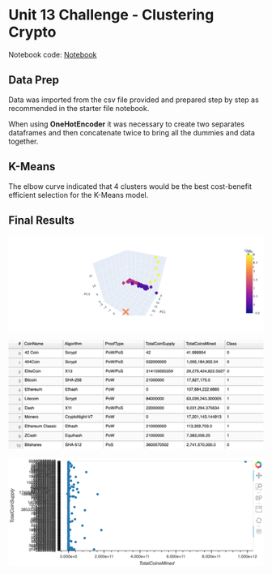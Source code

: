# Unit 13 Challenge - Clustering Crypto 

Notebook code: [Notebook](https://github.com/jcurvone/unit13-challenge/blob/master/ClusteringCrypto/crypto_classification.ipynb)

## Data Prep

Data was imported from the csv file provided and prepared step by step as recommended in the starter file notebook. 

When using **OneHotEncoder** it was necessary to create two separates dataframes and then concatenate twice to bring all the dummies and data together. 

## K-Means 

The elbow curve indicated that 4 clusters would be the best cost-benefit efficient selection for the K-Means model. 

## Final Results 

![3d](3d.png)

![table](table.png)

![scatter](scatter.png)